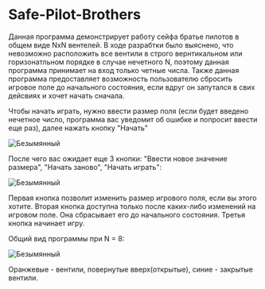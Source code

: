 # Safe-Pilot-Brothers
Данная программа демонстрирует работу сейфа братье пилотов в общем виде NxN вентелей. 
В ходе разрабтки было выяснено, что невозможно расположить все вентили в строго вернтикальном или горизонатльном порядке в случае нечетного N, поэтому данная программа принимает на вход только четные числа.
Также данная программа предоставляет возможность пользователю сбросить игровое поле до начального состояния, если вдруг он запутался в свих дейсвиях и хочет начать сначала. 

Чтобы начать играть, нужно ввести размер поля (если будет введено нечетное число, программа вас уведомит об ошибке и попросит ввести еще раз), далее нажать кнопку "Начать"

![Безымянный](https://user-images.githubusercontent.com/58146305/194754295-d30cf3ec-f775-428e-a0ea-0096a843423f.png)

После чего вас ожидает еще 3 кнопки: "Ввести новое значение размера", "Начать заново", "Начать играть":

![Безымянный](https://user-images.githubusercontent.com/58146305/194754458-661c4d86-0f58-46fd-9ddf-7527827cb01e.png)

Первая кнопка позволит изменить размер игрового поля, если вы этого хотите.
Вторая кнопка доступна только после каких-либо изменений на игровом поле. Она сбрасывает его до начального состояния.
Третья кнопка начинает игру.

Общий вид программы при N = 8:

![Безымянный](https://user-images.githubusercontent.com/58146305/194754648-477f9359-c43e-4d11-8f82-b6b6e89c8e70.png)

Оранжевые - вентили, повернутые вверх(открытые), синие - закрытые вентили.

